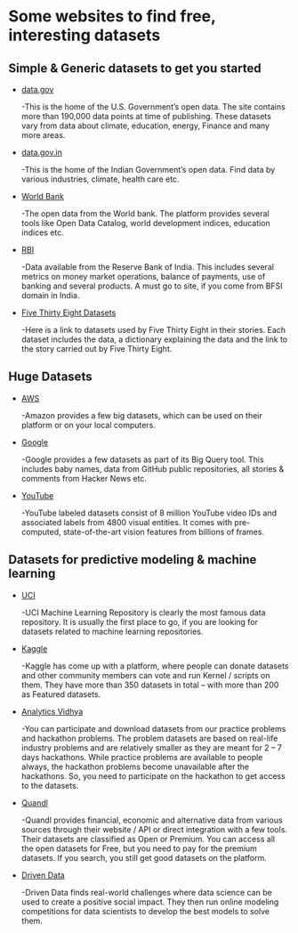 # Some websites to find free, interesting datasets

## Simple & Generic datasets to get you started

* [data.gov](https://www.data.gov)

  -This is the home of the U.S. Government’s open data. The site contains more than 190,000 data points at time of publishing. 
These datasets vary from data about climate, education, energy, Finance and many more areas.

* [data.gov.in](https://data.gov.in)

  -This is the home of the Indian Government’s open data. Find data by various industries, climate, health care etc.

* [World Bank](https://data.worldbank.org)

  -The open data from the World bank. The platform provides several tools like Open Data Catalog, world development indices, education indices etc.

* [RBI](https://rbi.org.in/Scripts/Statistics.aspx)

  -Data available from the Reserve Bank of India. This includes several metrics on money market operations, balance of payments, use of banking and several products. A must go to site, if you come from BFSI domain in India.

* [Five Thirty Eight Datasets](https://github.com/fivethirtyeight/data)

  -Here is a link to datasets used by Five Thirty Eight in their stories. Each dataset includes the data, a dictionary explaining the data and the link to the story carried out by Five Thirty Eight.

## Huge Datasets

* [AWS](https://registry.opendata.aws)

  -Amazon provides a few big datasets, which can be used on their platform or on your local computers.

* [Google](https://cloud.google.com/bigquery/public-data/)

  -Google provides a few datasets as part of its Big Query tool. This includes baby names, data from GitHub public repositories, all stories & comments from Hacker News etc.

* [YouTube](https://research.google.com/youtube8m/)

  -YouTube labeled datasets consist of 8 million YouTube video IDs and associated labels from 4800 visual entities. It comes with pre-computed, state-of-the-art vision features from billions of frames.

## Datasets for predictive modeling & machine learning

* [UCI](https://archive.ics.uci.edu/ml/index.php)

  -UCI Machine Learning Repository is clearly the most famous data repository. It is usually the first place to go, if you are looking for datasets related to machine learning repositories. 

* [Kaggle](https://www.kaggle.com/datasets)

  -Kaggle has come up with a platform, where people can donate datasets and other community members can vote and run Kernel / scripts on them. They have more than 350 datasets in total – with more than 200 as Featured datasets. 

* [Analytics Vidhya](https://datahack.analyticsvidhya.com/contest/all/)

  -You can participate and download datasets from our practice problems and hackathon problems. The problem datasets are based on real-life industry problems and are relatively smaller as they are meant for 2 – 7 days hackathons. While practice problems are available to people always, the hackathon problems become unavailable after the hackathons. So, you need to participate on the hackathon to get access to the datasets.

* [Quandl](https://www.quandl.com)

  -Quandl provides financial, economic and alternative data from various sources through their website / API or direct integration with a few tools. Their datasets are classified as Open or Premium. You can access all the open datasets for Free, but you need to pay for the premium datasets. If you search, you still get good datasets on the platform.

* [Driven Data](https://www.drivendata.org)

  -Driven Data finds real-world challenges where data science can be used to create a positive social impact. They then run online modeling competitions for data scientists to develop the best models to solve them.


